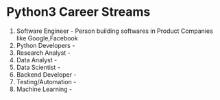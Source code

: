 # Python3 Career Streams


1. Software Engineer - Person building softwares in Product Companies like Google,Facebook
2. Python Developers - 
3. Research Analyst -
4. Data Analyst -
5. Data Scientist -
6. Backend Developer -
8. Testing/Automation -
9. Machine Learning -
